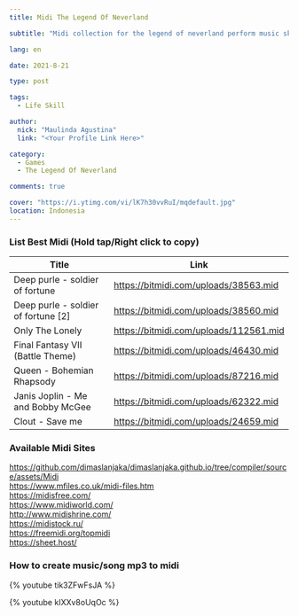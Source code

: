 ```yaml
---
title: Midi The Legend Of Neverland

subtitle: "Midi collection for the legend of neverland perform music skill"

lang: en

date: 2021-8-21

type: post

tags:
  - Life Skill

author:
  nick: "Maulinda Agustina"
  link: "<Your Profile Link Here>"

category:
  - Games
  - The Legend Of Neverland

comments: true

cover: "https://i.ytimg.com/vi/lK7h30vvRuI/mqdefault.jpg"
location: Indonesia
---
```

  
### List Best Midi (Hold tap/Right click to copy)
  
| Title | Link |
| ----------- | ----------- |
| Deep purle - soldier of fortune | https://bitmidi.com/uploads/38563.mid |
| Deep purle - soldier of fortune [2] | https://bitmidi.com/uploads/38560.mid |
| Only The Lonely | https://bitmidi.com/uploads/112561.mid |
| Final Fantasy VII (Battle Theme) | https://bitmidi.com/uploads/46430.mid |
| Queen - Bohemian Rhapsody | https://bitmidi.com/uploads/87216.mid |
  | Janis Joplin - Me and Bobby McGee | https://bitmidi.com/uploads/62322.mid |
  | Clout - Save me | https://bitmidi.com/uploads/24659.mid |

### Available Midi Sites
https://github.com/dimaslanjaka/dimaslanjaka.github.io/tree/compiler/source/assets/Midi<br/>
https://www.mfiles.co.uk/midi-files.htm<br/>
https://midisfree.com/<br/>
https://www.midiworld.com/<br/>
http://www.midishrine.com/<br/>
https://midistock.ru/<br/>
https://freemidi.org/topmidi<br/>
https://sheet.host/<br/>
  
### How to create music/song mp3 to midi
  
{% youtube tik3ZFwFsJA %}

{% youtube kIXXv8oUqOc %}
